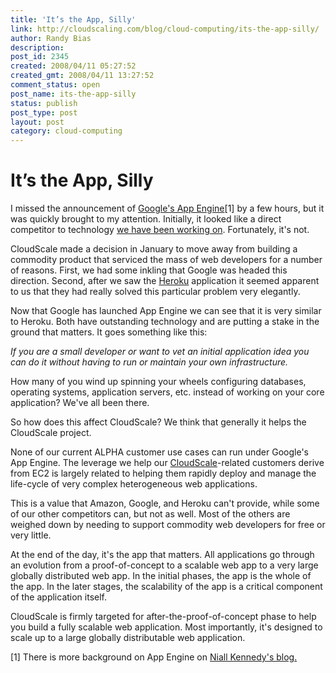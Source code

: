```yaml
---
title: 'It’s the App, Silly'
link: http://cloudscaling.com/blog/cloud-computing/its-the-app-silly/
author: Randy Bias
description: 
post_id: 2345
created: 2008/04/11 05:27:52
created_gmt: 2008/04/11 13:27:52
comment_status: open
post_name: its-the-app-silly
status: publish
post_type: post
layout: post
category: cloud-computing
---
```


# It’s the App, Silly

I missed the announcement of [Google's App Engine](http://code.google.com/appengine/)[1] by a few hours, but it was quickly brought to my attention. Initially, it looked like a direct competitor to technology [we have been working on](http://www.cloudscale.net/). Fortunately, it's not. 

CloudScale made a decision in January to move away from building a commodity product that serviced the mass of web developers for a number of reasons. First, we had some inkling that Google was headed this direction. Second, after we saw the [Heroku](http://heroku.com/) application it seemed apparent to us that they had really solved this particular problem very elegantly. 

Now that Google has launched App Engine we can see that it is very similar to Heroku. Both have outstanding technology and are putting a stake in the ground that matters. It goes something like this: 

_If you are a small developer or want to vet an initial application idea you can do it without having to run or maintain your own infrastructure._

How many of you wind up spinning your wheels configuring databases, operating systems, application servers, etc. instead of working on your core application? We've all been there. 

So how does this affect CloudScale? We think that generally it helps the CloudScale project. 

None of our current ALPHA customer use cases can run under Google's App Engine. The leverage we help our [CloudScale](http://www.cloudscale.net/)-related customers derive from EC2 is largely related to helping them rapidly deploy and manage the life-cycle of very complex heterogeneous web applications. 

This is a value that Amazon, Google, and Heroku can't provide, while some of our other competitors can, but not as well. Most of the others are weighed down by needing to support commodity web developers for free or very little. 

At the end of the day, it's the app that matters. All applications go through an evolution from a proof-of-concept to a scalable web app to a very large globally distributed web app. In the initial phases, the app is the whole of the app. In the later stages, the scalability of the app is a critical component of the application itself. 

CloudScale is firmly targeted for after-the-proof-of-concept phase to help you build a fully scalable web application. Most importantly, it's designed to scale up to a large globally distributable web application. 

[1] There is more background on App Engine on [Niall Kennedy's blog.](http://www.niallkennedy.com/blog/2008/04/google-app-engine.html)